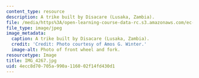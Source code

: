 ```yaml
---
content_type: resource
description: A trike built by Disacare (Lusaka, Zambia).
file: /media/https%3A/open-learning-course-data-rc.s3.amazonaws.com/ec-721-wheelchair-design-in-developing-countries-spring-2009/4ecc8d70705a990a116002f14fd430d1_IMG_4267.jpg
file_type: image/jpeg
image_metadata:
  caption: A trike built by Disacare (Lusaka, Zambia).
  credit: 'Credit: Photo courtesy of Amos G. Winter.'
  image-alt: Photo of front wheel and fork.
resourcetype: Image
title: IMG_4267.jpg
uid: 4ecc8d70-705a-990a-1160-02f14fd430d1
---
```

